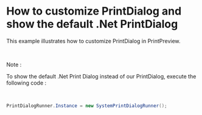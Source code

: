 # How to customize PrintDialog and show the default .Net PrintDialog


<p>This example illustrates how to customize PrintDialog in PrintPreview.</p>
<p> </p>
<p>Note :</p>
<p>To show the default .Net Print Dialog instead of our PrintDialog, execute the following code :</p>
<p> </p>


```cs
PrintDialogRunner.Instance = new SystemPrintDialogRunner();
```


<p> </p>

<br/>


